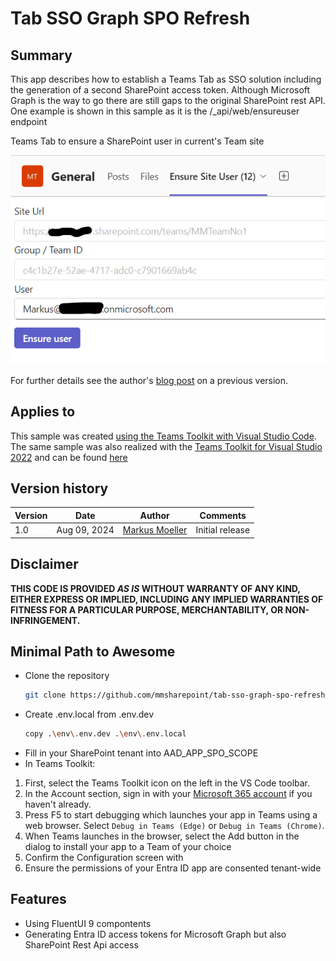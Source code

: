 # Tab SSO Graph SPO Refresh

## Summary

This app describes how to establish a Teams Tab as SSO solution including the generation of a second SharePoint access token.
Although Microsoft Graph is the way to go there are still gaps to the original SharePoint rest API. One example is shown in this sample as it is the /_api/web/ensureuser endpoint

Teams Tab to ensure a SharePoint user in current's Team site

![Teams Tab to ensure a SharePoint user in current's Team site](assets/Screenshot.png)

For further details see the author's [blog post](https://mmsharepoint.wordpress.com/2021/06/22/use-sharepoint-rest-api-in-microsoft-teams-with-sso-and-on-behalf-flow/) on a previous version.

## Applies to

This sample was created [using the Teams Toolkit with Visual Studio Code](https://learn.microsoft.com/en-us/microsoftteams/platform/toolkit/teams-toolkit-fundamentals?pivots=visual-studio&WT.mc_id=M365-MVP-5004617). The same sample was also realized with the [Teams Toolkit for Visual Studio 2022](https://learn.microsoft.com/en-us/microsoftteams/platform/toolkit/toolkit-v4/teams-toolkit-fundamentals-vs?WT.mc_id=M365-MVP-5004617) and can be found [here](https://github.com/mmsharepoint/tab-sso-graph-spo-refresh-csharp)

## Version history

Version|Date|Author|Comments
-------|----|----|--------
1.0|Aug 09, 2024|[Markus Moeller](https://twitter.com/moeller2_0)|Initial release

## Disclaimer

**THIS CODE IS PROVIDED *AS IS* WITHOUT WARRANTY OF ANY KIND, EITHER EXPRESS OR IMPLIED, INCLUDING ANY IMPLIED WARRANTIES OF FITNESS FOR A PARTICULAR PURPOSE, MERCHANTABILITY, OR NON-INFRINGEMENT.**

## Minimal Path to Awesome
- Clone the repository
    ```bash
    git clone https://github.com/mmsharepoint/tab-sso-graph-spo-refresh-node>.git
    ```
- Create .env.local from .env.dev
    ```bash
    copy .\env\.env.dev .\env\.env.local
    ```
- Fill in your SharePoint tenant into AAD_APP_SPO_SCOPE
- In Teams Toolkit:
1. First, select the Teams Toolkit icon on the left in the VS Code toolbar.
2. In the Account section, sign in with your [Microsoft 365 account](https://docs.microsoft.com/microsoftteams/platform/toolkit/accounts) if you haven't already.
3. Press F5 to start debugging which launches your app in Teams using a web browser. Select `Debug in Teams (Edge)` or `Debug in Teams (Chrome)`.
4. When Teams launches in the browser, select the Add button in the dialog to install your app to a Team of your choice
5. Confirm the Configuration screen with 
6. Ensure the permissions of your Entra ID app are consented tenant-wide
  
## Features
- Using FluentUI 9 compontents
- Generating Entra ID access tokens for Microsoft Graph but also SharePoint Rest Api access
